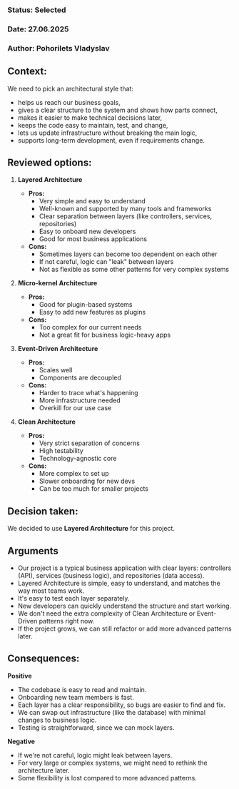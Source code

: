### **Status:** Selected

### **Date:** 27.06.2025

### **Author:** Pohorilets Vladyslav

## **Context**:

We need to pick an architectural style that:

- helps us reach our business goals,
- gives a clear structure to the system and shows how parts connect,
- makes it easier to make technical decisions later,
- keeps the code easy to maintain, test, and change,
- lets us update infrastructure without breaking the main logic,
- supports long-term development, even if requirements change.

## Reviewed options:

1. **Layered Architecture**
   - **Pros:**
     - Very simple and easy to understand
     - Well-known and supported by many tools and frameworks
     - Clear separation between layers (like controllers, services, repositories)
     - Easy to onboard new developers
     - Good for most business applications
   - **Cons:**
     - Sometimes layers can become too dependent on each other
     - If not careful, logic can "leak" between layers
     - Not as flexible as some other patterns for very complex systems

2. **Micro-kernel Architecture**
   - **Pros:**
     - Good for plugin-based systems
     - Easy to add new features as plugins
   - **Cons:**
     - Too complex for our current needs
     - Not a great fit for business logic-heavy apps

3. **Event-Driven Architecture**
   - **Pros:**
     - Scales well
     - Components are decoupled
   - **Cons:**
     - Harder to trace what's happening
     - More infrastructure needed
     - Overkill for our use case

4. **Clean Architecture**
   - **Pros:**
     - Very strict separation of concerns
     - High testability
     - Technology-agnostic core
   - **Cons:**
     - More complex to set up
     - Slower onboarding for new devs
     - Can be too much for smaller projects

## Decision taken:

We decided to use **Layered Architecture** for this project.

## Arguments

- Our project is a typical business application with clear layers: controllers (API), services (business logic), and repositories (data access).
- Layered Architecture is simple, easy to understand, and matches the way most teams work.
- It's easy to test each layer separately.
- New developers can quickly understand the structure and start working.
- We don't need the extra complexity of Clean Architecture or Event-Driven patterns right now.
- If the project grows, we can still refactor or add more advanced patterns later.

## Consequences:

**Positive**
- The codebase is easy to read and maintain.
- Onboarding new team members is fast.
- Each layer has a clear responsibility, so bugs are easier to find and fix.
- We can swap out infrastructure (like the database) with minimal changes to business logic.
- Testing is straightforward, since we can mock layers.

**Negative**
- If we're not careful, logic might leak between layers.
- For very large or complex systems, we might need to rethink the architecture later.
- Some flexibility is lost compared to more advanced patterns.
